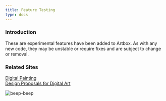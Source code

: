 ```yaml
---
title: Feature Testing
type: docs
---
```


### Introduction

These are experimental features have been added to Artbox. As with any new code, they may be unstable or require fixes and are subject to change or removal.


### Related Sites

[Digital Painting](https://gitlab.gnome.org/americo_gobbo/digital-painting/-/wikis/home)  
[Design Proposals for Digital Art](https://gitlab.gnome.org/americo_gobbo/GIMPBrushwork/-/wikis/home)

![beep-beep](/images/gallery/red-rock_final.webp)